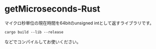 # getMicroseconds-Rust
マイクロ秒単位の現在時間を64bitのunsigned intとして返すライブラリです。

``cargo build --lib --release``

などでコンパイルしてお使いください。

